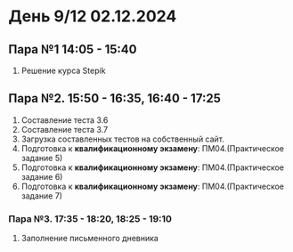 # День 9/12 02.12.2024
## Пара №1 14:05 - 15:40
1. Решение курса Stepik

## Пара №2. 15:50 - 16:35, 16:40 - 17:25

1. Составление теста 3.6
2. Составление теста 3.7
3. Загрузка составленных тестов на собственный сайт.
4. Подготовка к **квалификационному экзамену**: ПМ04.(Практическое задание 5)
5. Подготовка к **квалификационному экзамену**: ПМ04.(Практическое задание 6)
6. Подготовка к **квалификационному экзамену**: ПМ04.(Практическое задание 7)

### Пара №3. 17:35 - 18:20, 18:25 - 19:10

1. Заполнение письменного дневника
